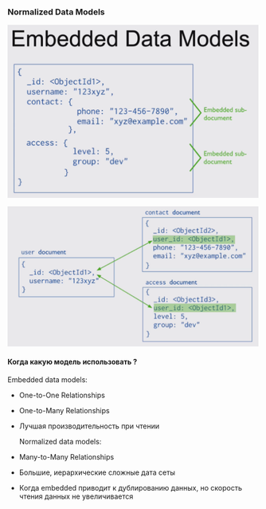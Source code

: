 ### Normalized Data Models
![embedded-data-models](https://github.com/ModiconMe/mongodb/blob/main/images/embedded-data-models.png)

![normalized-data-models](https://github.com/ModiconMe/mongodb/blob/main/images/normalized-data-models.png)

#### Когда какую модель использовать ?

Embedded data models:
* One-to-One Relationships
* One-to-Many Relationships
* Лучшая производительность при чтении

  Normalized data models:
* Many-to-Many Relationships
* Большие, иерархические сложные дата сеты 
* Когда embedded приводит к дублированию данных, но скорость чтения данных не увеличивается